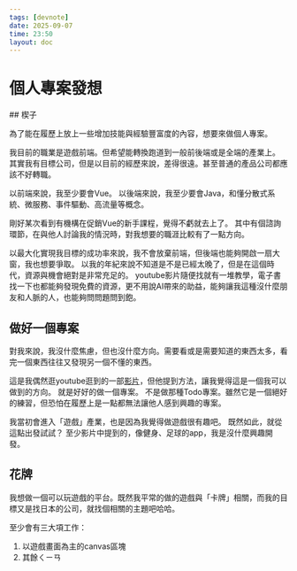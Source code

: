 ```yaml
---
tags: [devnote]
date: 2025-09-07
time: 23:50
layout: doc
---
```


# 個人專案發想

<DocDate :date="$frontmatter.date" />
## 楔子

為了能在履歷上放上一些增加技能與經驗豐富度的內容，想要來做個人專案。

我目前的職業是遊戲前端。但希望能轉換跑道到一般前後端或是全端的產業上。
其實我有目標公司，但是以目前的經歷來說，差得很遠。甚至普通的產品公司都應該不好轉職。

以前端來說，我至少要會Vue。
以後端來說，我至少要會Java，和懂分散式系統、微服務、事件驅動、高流量等概念。

剛好某次看到有機構在促銷Vue的新手課程，覺得不虧就去上了。
其中有個諮詢環節，在與他人討論我的情況時，對我想要的職涯比較有了一點方向。

以最大化實現我目標的成功率來說，我不會放棄前端，但後端也能夠開啟一扇大窗，我也想要爭取。
以我的年紀來說不知道是不是已經太晚了，但是在這個時代，資源與機會絕對是非常充足的。
youtube影片隨便找就有一堆教學，電子書找一下也都能夠發現免費的資源，更不用說AI帶來的助益，能夠讓我這種沒什麼朋友和人脈的人，也能夠問問題問到飽。

## 做好一個專案
對我來說，我沒什麼焦慮，但也沒什麼方向。需要看或是需要知道的東西太多，看完一個東西往往又發現另一個不懂的東西。

這是我偶然逛youtube逛到的一部[影片](https://www.youtube.com/watch?v=tr4saJGic4o&list=WL&index=26)，但他提到方法，讓我覺得這是一個我可以做到的方向。
就是好好的做一個專案。
不是做那種Todo專案。雖然它是一個絕好的練習，但恐怕在履歷上是一點都無法讓他人感到興趣的專案。

我當初會進入「遊戲」產業，也是因為我覺得做遊戲很有趣吧。
既然如此，就從這點出發試試？
至少影片中提到的，像健身、足球的app，我是沒什麼興趣開發。


## 花牌
我想做一個可以玩遊戲的平台。既然我平常的做的遊戲與「卡牌」相關，而我的目標又是找日本的公司，就找個相關的主題吧哈哈。

至少會有三大項工作：
1. 以遊戲畫面為主的canvas區塊
2. 其餘ㄑㄧㄢ